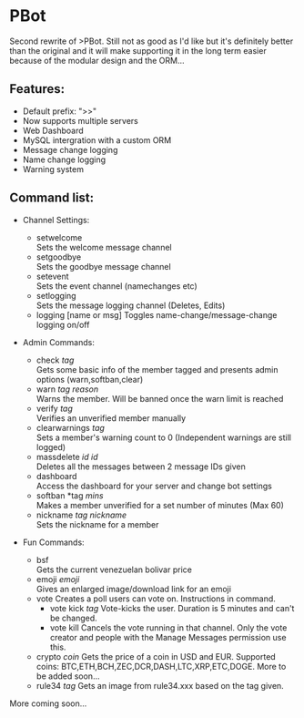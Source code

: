 # PBot
Second rewrite of >PBot. Still not as good as I'd like but it's definitely better than the original and it will make supporting it in the long term easier because of the modular design and the ORM...

## Features:
- Default prefix: ">>"
- Now supports multiple servers
- Web Dashboard
- MySQL intergration with a custom ORM
- Message change logging
- Name change logging
- Warning system


## Command list:
- Channel Settings:
  - setwelcome  
  Sets the welcome message channel
  - setgoodbye  
  Sets the goodbye message channel
  - setevent  
  Sets the event channel (namechanges etc)
  - setlogging  
  Sets the message logging channel (Deletes, Edits)
  - logging [name or msg] 
  Toggles name-change/message-change logging on/off

- Admin Commands:
  - check *tag*  
  Gets some basic info of the member tagged and presents admin options (warn,softban,clear)
  - warn *tag* *reason*  
  Warns the member. Will be banned once the warn limit is reached
  - verify *tag*  
  Verifies an unverified member manually
  - clearwarnings *tag*  
  Sets a member's warning count to 0 (Independent warnings are still logged)
  - massdelete *id* *id*  
  Deletes all the messages between 2 message IDs given
  - dashboard  
  Access the dashboard for your server and change bot settings
  - softban *tag *mins*  
  Makes a member unverified for a set number of minutes (Max 60)
  - nickname *tag* *nickname*  
  Sets the nickname for a member

- Fun Commands:
  - bsf  
  Gets the current venezuelan bolivar price
  - emoji *emoji*  
  Gives an enlarged image/download link for an emoji
  - vote
  Creates a poll users can vote on. Instructions in command.
    - vote kick *tag* Vote-kicks the user. Duration is 5 minutes and can't be changed.
    - vote kill Cancels the vote running in that channel. Only the vote creator and people with the Manage Messages permission use this.
  - crypto *coin*
  Gets the price of a coin in USD and EUR. Supported coins: BTC,ETH,BCH,ZEC,DCR,DASH,LTC,XRP,ETC,DOGE. More to be added soon...
  - rule34 *tag*
  Gets an image from rule34.xxx based on the tag given.
  
  
More coming soon...
